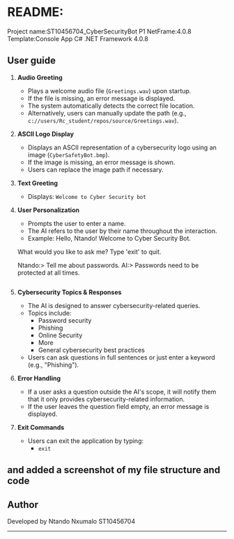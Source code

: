 # README:
 Project name:ST10456704_CyberSecurityBot P1
 NetFrame:4.0.8
Template:Console App C# .NET Framework 4.0.8

## User guide
1. **Audio Greeting**
   - Plays a welcome audio file (`Greetings.wav`) upon startup.
   - If the file is missing, an error message is displayed.
   - The system automatically detects the correct file location.
   - Alternatively, users can manually update the path (e.g., `c://users/Rc_student/repos/source/Greetings.wav`).

2. **ASCII Logo Display**
   - Displays an ASCII representation of a cybersecurity logo using an image (`CyberSafetyBot.bmp`).
   - If the image is missing, an error message is shown.
   - Users can replace the image path if necessary.

3. **Text Greeting**
   - Displays: `Welcome to Cyber Security bot `

4. **User Personalization**
   - Prompts the user to enter a name.
   - The AI refers to the user by their name throughout the interaction.
   - Example:
     Hello, Ntando! Welcome to Cyber Security Bot.

    What would you like to ask me?
    Type 'exit' to quit.
      
     Ntando:> Tell me about passwords.
     AI:> Passwords need to be protected at all times.
     ```

5. **Cybersecurity Topics & Responses**
   - The AI is designed to answer cybersecurity-related queries.
   - Topics include:
     - Password security
     - Phishing
     - Online Security
     - More
     - General cybersecurity best practices
   - Users can ask questions in full sentences or just enter a keyword (e.g., "Phishing").

6. **Error Handling**
   - If a user asks a question outside the AI's scope, it will notify them that it only provides cybersecurity-related information.
   - If the user leaves the question field empty, an error message is displayed.

7. **Exit Commands**
   - Users can exit the application by typing:
     - `exit`

and added a screenshot of my file structure and code
---

## Author
Developed by Ntando Nxumalo
ST10456704

---



